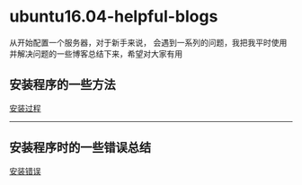# ubuntu16.04-helpful-blogs
从开始配置一个服务器，对于新手来说， 会遇到一系列的问题，我把我平时使用并解决问题的一些博客总结下来，希望对大家有用  
## 安装程序的一些方法
[安装过程](./Installation)  
***************************
## 安装程序时的一些错误总结
[安装错误](./Error)  
